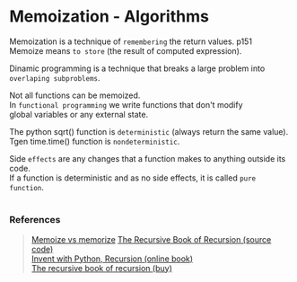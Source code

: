 # Memoization - Algorithms

Memoization is a technique of `remembering` the return values. p151  
Memoize means `to store` (the result of computed expression).  

Dinamic programming is a technique that breaks a large problem into  
`overlaping subproblems`.

Not all functions can be memoized.  
In `functional programming` we write functions that don't modify   
global variables or any external state.  

The python sqrt() function is `deterministic` (always return the same value).  
Tgen time.time() function is `nondeterministic`.  

Side `effects` are any changes that a function makes to anything outside its code.  
If a function is deterministic and as no side effects, it is called `pure function`.  

#

### References
> [Memoize vs memorize](https://wikidiff.com/memoize/memorize)
[The Recursive Book of Recursion (source code)](https://github.com/asweigart/the-recursive-book-of-recursion)  
[Invent with Python, Recursion (online book)](https://inventwithpython.com/recursion/)  
[The recursive book of recursion (buy)](https://www.amazon.com/gp/product/B09BKL34VL)   